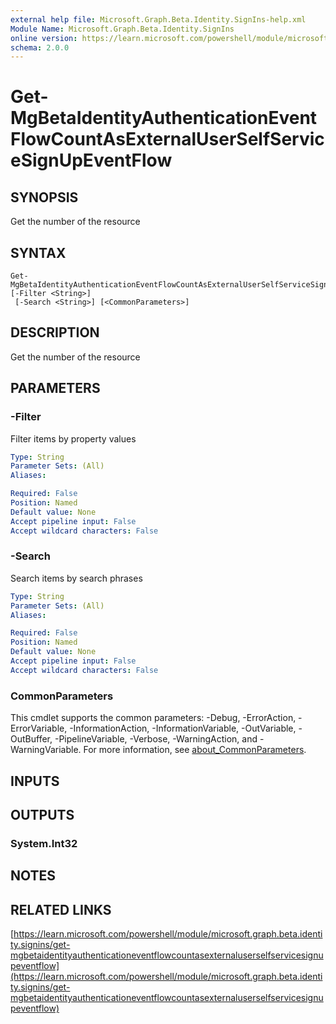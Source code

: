 ```yaml
---
external help file: Microsoft.Graph.Beta.Identity.SignIns-help.xml
Module Name: Microsoft.Graph.Beta.Identity.SignIns
online version: https://learn.microsoft.com/powershell/module/microsoft.graph.beta.identity.signins/get-mgbetaidentityauthenticationeventflowcountasexternaluserselfservicesignupeventflow
schema: 2.0.0
---
```


# Get-MgBetaIdentityAuthenticationEventFlowCountAsExternalUserSelfServiceSignUpEventFlow

## SYNOPSIS
Get the number of the resource

## SYNTAX

```
Get-MgBetaIdentityAuthenticationEventFlowCountAsExternalUserSelfServiceSignUpEventFlow [-Filter <String>]
 [-Search <String>] [<CommonParameters>]
```

## DESCRIPTION
Get the number of the resource

## PARAMETERS

### -Filter
Filter items by property values

```yaml
Type: String
Parameter Sets: (All)
Aliases:

Required: False
Position: Named
Default value: None
Accept pipeline input: False
Accept wildcard characters: False
```

### -Search
Search items by search phrases

```yaml
Type: String
Parameter Sets: (All)
Aliases:

Required: False
Position: Named
Default value: None
Accept pipeline input: False
Accept wildcard characters: False
```

### CommonParameters
This cmdlet supports the common parameters: -Debug, -ErrorAction, -ErrorVariable, -InformationAction, -InformationVariable, -OutVariable, -OutBuffer, -PipelineVariable, -Verbose, -WarningAction, and -WarningVariable. For more information, see [about_CommonParameters](http://go.microsoft.com/fwlink/?LinkID=113216).

## INPUTS

## OUTPUTS

### System.Int32
## NOTES

## RELATED LINKS

[https://learn.microsoft.com/powershell/module/microsoft.graph.beta.identity.signins/get-mgbetaidentityauthenticationeventflowcountasexternaluserselfservicesignupeventflow](https://learn.microsoft.com/powershell/module/microsoft.graph.beta.identity.signins/get-mgbetaidentityauthenticationeventflowcountasexternaluserselfservicesignupeventflow)



